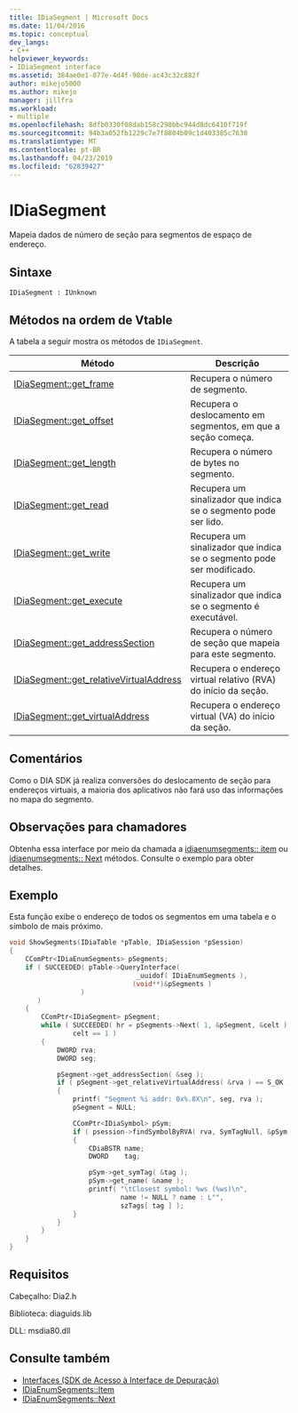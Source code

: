 ```yaml
---
title: IDiaSegment | Microsoft Docs
ms.date: 11/04/2016
ms.topic: conceptual
dev_langs:
- C++
helpviewer_keywords:
- IDiaSegment interface
ms.assetid: 384ae0e1-077e-4d4f-98de-ac43c32c882f
author: mikejo5000
ms.author: mikejo
manager: jillfra
ms.workload:
- multiple
ms.openlocfilehash: 8dfb0330f08dab158c298bbc944d8dc6410f719f
ms.sourcegitcommit: 94b3a052fb1229c7e7f8804b09c1d403385c7630
ms.translationtype: MT
ms.contentlocale: pt-BR
ms.lasthandoff: 04/23/2019
ms.locfileid: "62839427"
---
```

# <a name="idiasegment"></a>IDiaSegment
Mapeia dados de número de seção para segmentos de espaço de endereço.

## <a name="syntax"></a>Sintaxe

```
IDiaSegment : IUnknown
```

## <a name="methods-in-vtable-order"></a>Métodos na ordem de Vtable
A tabela a seguir mostra os métodos de `IDiaSegment`.

|Método|Descrição|
|------------|-----------------|
|[IDiaSegment::get_frame](../../debugger/debug-interface-access/idiasegment-get-frame.md)|Recupera o número de segmento.|
|[IDiaSegment::get_offset](../../debugger/debug-interface-access/idiasegment-get-offset.md)|Recupera o deslocamento em segmentos, em que a seção começa.|
|[IDiaSegment::get_length](../../debugger/debug-interface-access/idiasegment-get-length.md)|Recupera o número de bytes no segmento.|
|[IDiaSegment::get_read](../../debugger/debug-interface-access/idiasegment-get-read.md)|Recupera um sinalizador que indica se o segmento pode ser lido.|
|[IDiaSegment::get_write](../../debugger/debug-interface-access/idiasegment-get-write.md)|Recupera um sinalizador que indica se o segmento pode ser modificado.|
|[IDiaSegment::get_execute](../../debugger/debug-interface-access/idiasegment-get-execute.md)|Recupera um sinalizador que indica se o segmento é executável.|
|[IDiaSegment::get_addressSection](../../debugger/debug-interface-access/idiasegment-get-addresssection.md)|Recupera o número de seção que mapeia para este segmento.|
|[IDiaSegment::get_relativeVirtualAddress](../../debugger/debug-interface-access/idiasegment-get-relativevirtualaddress.md)|Recupera o endereço virtual relativo (RVA) do início da seção.|
|[IDiaSegment::get_virtualAddress](../../debugger/debug-interface-access/idiasegment-get-virtualaddress.md)|Recupera o endereço virtual (VA) do início da seção.|

## <a name="remarks"></a>Comentários
Como o DIA SDK já realiza conversões do deslocamento de seção para endereços virtuais, a maioria dos aplicativos não fará uso das informações no mapa do segmento.

## <a name="notes-for-callers"></a>Observações para chamadores
Obtenha essa interface por meio da chamada a [idiaenumsegments:: item](../../debugger/debug-interface-access/idiaenumsegments-item.md) ou [idiaenumsegments:: Next](../../debugger/debug-interface-access/idiaenumsegments-next.md) métodos. Consulte o exemplo para obter detalhes.

## <a name="example"></a>Exemplo
Esta função exibe o endereço de todos os segmentos em uma tabela e o símbolo de mais próximo.

```C++
void ShowSegments(IDiaTable *pTable, IDiaSession *pSession)
{
    CComPtr<IDiaEnumSegments> pSegments;
    if ( SUCCEEDED( pTable->QueryInterface(
                                _uuidof( IDiaEnumSegments ),
                               (void**)&pSegments )
                  )
       )
    {
        CComPtr<IDiaSegment> pSegment;
        while ( SUCCEEDED( hr = pSegments->Next( 1, &pSegment, &celt ) ) &&
                celt == 1 )
        {
            DWORD rva;
            DWORD seg;

            pSegment->get_addressSection( &seg );
            if ( pSegment->get_relativeVirtualAddress( &rva ) == S_OK )
            {
                printf( "Segment %i addr: 0x%.8X\n", seg, rva );
                pSegment = NULL;

                CComPtr<IDiaSymbol> pSym;
                if ( psession->findSymbolByRVA( rva, SymTagNull, &pSym ) == S_OK )
                {
                    CDiaBSTR name;
                    DWORD    tag;

                    pSym->get_symTag( &tag );
                    pSym->get_name( &name );
                    printf( "\tClosest symbol: %ws (%ws)\n",
                            name != NULL ? name : L"",
                            szTags[ tag ] );
                }
            }
        }
    }
}
```

## <a name="requirements"></a>Requisitos
Cabeçalho: Dia2.h

Biblioteca: diaguids.lib

DLL: msdia80.dll

## <a name="see-also"></a>Consulte também
- [Interfaces (SDK de Acesso à Interface de Depuração)](../../debugger/debug-interface-access/interfaces-debug-interface-access-sdk.md)
- [IDiaEnumSegments::Item](../../debugger/debug-interface-access/idiaenumsegments-item.md)
- [IDiaEnumSegments::Next](../../debugger/debug-interface-access/idiaenumsegments-next.md)
